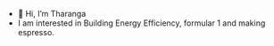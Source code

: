 - 👋 Hi, I’m Tharanga
- I am interested in Building Energy Efficiency, formular 1 and making espresso.


<!---
TharangaJay/TharangaJay is a ✨ special ✨ repository because its `README.md` (this file) appears on your GitHub profile.
You can click the Preview link to take a look at your changes.
--->
